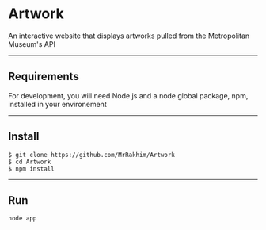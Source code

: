 # Artwork

An interactive website that displays artworks pulled from the Metropolitan Museum's API

---
## Requirements

For development, you will need Node.js and a node global package, npm, installed in your environement

---
## Install

    $ git clone https://github.com/MrRakhim/Artwork
    $ cd Artwork
    $ npm install

---
## Run
    node app
